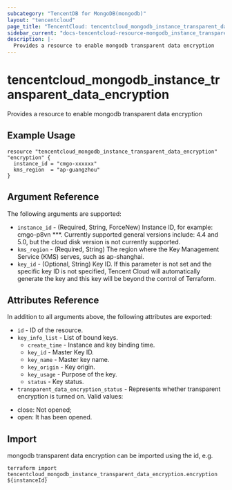 ```yaml
---
subcategory: "TencentDB for MongoDB(mongodb)"
layout: "tencentcloud"
page_title: "TencentCloud: tencentcloud_mongodb_instance_transparent_data_encryption"
sidebar_current: "docs-tencentcloud-resource-mongodb_instance_transparent_data_encryption"
description: |-
  Provides a resource to enable mongodb transparent data encryption
---
```


# tencentcloud_mongodb_instance_transparent_data_encryption

Provides a resource to enable mongodb transparent data encryption

## Example Usage

```hcl
resource "tencentcloud_mongodb_instance_transparent_data_encryption" "encryption" {
  instance_id = "cmgo-xxxxxx"
  kms_region  = "ap-guangzhou"
}
```

## Argument Reference

The following arguments are supported:

* `instance_id` - (Required, String, ForceNew) Instance ID, for example: cmgo-p8vn ***. Currently supported general versions include: 4.4 and 5.0, but the cloud disk version is not currently supported.
* `kms_region` - (Required, String) The region where the Key Management Service (KMS) serves, such as ap-shanghai.
* `key_id` - (Optional, String) Key ID. If this parameter is not set and the specific key ID is not specified, Tencent Cloud will automatically generate the key and this key will be beyond the control of Terraform.

## Attributes Reference

In addition to all arguments above, the following attributes are exported:

* `id` - ID of the resource.
* `key_info_list` - List of bound keys.
  * `create_time` - Instance and key binding time.
  * `key_id` - Master Key ID.
  * `key_name` - Master key name.
  * `key_origin` - Key origin.
  * `key_usage` - Purpose of the key.
  * `status` - Key status.
* `transparent_data_encryption_status` - Represents whether transparent encryption is turned on. Valid values:
- close: Not opened;
- open: It has been opened.


## Import

mongodb transparent data encryption can be imported using the id, e.g.

```
terraform import tencentcloud_mongodb_instance_transparent_data_encryption.encryption ${instanceId}
```

